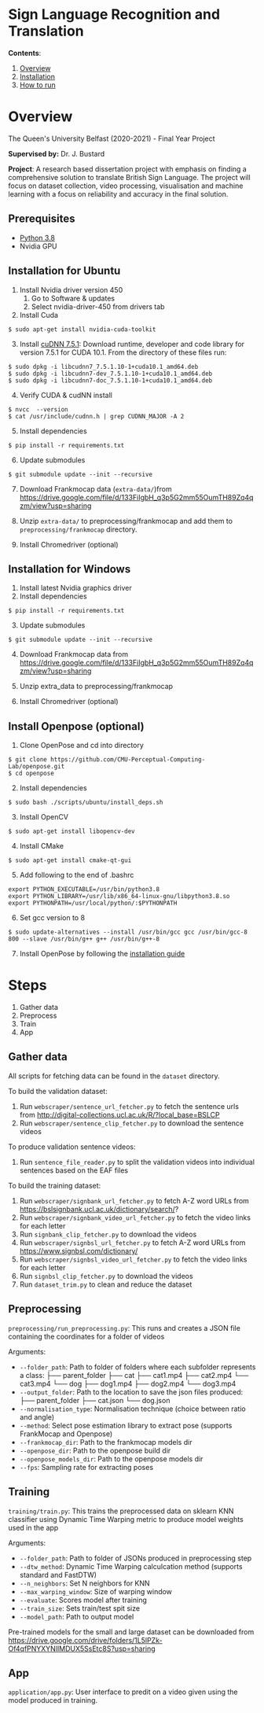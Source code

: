 
# Sign Language Recognition and Translation

**Contents**:

1. [Overview](#overview)
2. [Installation](#installation)
3. [How to run](#steps)

# Overview
The Queen's University Belfast (2020-2021) - Final Year Project

**Supervised by:** Dr. J. Bustard

**Project**: A research based dissertation project with emphasis on finding a comprehensive solution to translate British Sign Language. The project will focus on dataset collection, video processing, visualisation and machine learning with a focus on reliability and accuracy in the final solution.

## Prerequisites
- [Python 3.8](https://www.python.org/)
- Nvidia GPU

## Installation for Ubuntu
1. Install Nvidia driver version 450
    1. Go to Software & updates
    2. Select nvidia-driver-450 from drivers tab
2. Install Cuda
```
$ sudo apt-get install nvidia-cuda-toolkit
```
3. Install [cuDNN 7.5.1](https://developer.nvidia.com/cudnn): Download runtime, developer and code library for version 7.5.1 for CUDA 10.1. From the directory of these files run:
```
$ sudo dpkg -i libcudnn7_7.5.1.10-1+cuda10.1_amd64.deb
$ sudo dpkg -i libcudnn7-dev_7.5.1.10-1+cuda10.1_amd64.deb
$ sudo dpkg -i libcudnn7-doc_7.5.1.10-1+cuda10.1_amd64.deb
```
4. Verify CUDA & cudNN install
```
$ nvcc  --version
$ cat /usr/include/cudnn.h | grep CUDNN_MAJOR -A 2
```
5. Install dependencies
```
$ pip install -r requirements.txt
```
6. Update submodules
```
$ git submodule update --init --recursive
``` 
7. Download Frankmocap data (`extra-data/`)from https://drive.google.com/file/d/133FiIgbH_q3p5G2mm55OumTH89Zq4qzm/view?usp=sharing 

8. Unzip `extra-data/` to preprocessing/frankmocap and add them to `preprocessing/frankmocap` directory.
9. Install Chromedriver (optional)


## Installation for Windows
1. Install latest Nvidia graphics driver
2. Install dependencies
```
$ pip install -r requirements.txt
```
3. Update submodules
```
$ git submodule update --init --recursive
``` 
4. Download Frankmocap data from https://drive.google.com/file/d/133FiIgbH_q3p5G2mm55OumTH89Zq4qzm/view?usp=sharing

5. Unzip extra_data to preprocessing/frankmocap
6. Install Chromedriver (optional)

## Install Openpose (optional)
1. Clone OpenPose and cd into directory
```
$ git clone https://github.com/CMU-Perceptual-Computing-Lab/openpose.git
$ cd openpose
```
2. Install dependencies
```
$ sudo bash ./scripts/ubuntu/install_deps.sh
```
3. Install OpenCV
```
$ sudo apt-get install libopencv-dev
```
4. Install CMake
```
$ sudo apt-get install cmake-qt-gui
```
5. Add following to the end of .bashrc
```
export PYTHON_EXECUTABLE=/usr/bin/python3.8
export PYTHON_LIBRARY=/usr/lib/x86_64-linux-gnu/libpython3.8.so
export PYTHONPATH=/usr/local/python/:$PYTHONPATH
``` 
6. Set gcc version to 8
```
$ sudo update-alternatives --install /usr/bin/gcc gcc /usr/bin/gcc-8 800 --slave /usr/bin/g++ g++ /usr/bin/g++-8
```
7. Install OpenPose by following the [installation guide](https://github.com/CMU-Perceptual-Computing-Lab/openpose/blob/master/doc/installation/README.md#cmake-configuration)

# Steps

1. Gather data
2. Preprocess 
3. Train
4. App

## Gather data
All scripts for fetching data can be found in the `dataset` directory.

To build the validation dataset:
1. Run `webscraper/sentence_url_fetcher.py` to fetch the sentence urls from http://digital-collections.ucl.ac.uk/R/?local_base=BSLCP
2. Run `webscraper/sentence_clip_fetcher.py` to download the sentence videos

To produce validation sentence videos:
1. Run `sentence_file_reader.py` to split the validation videos into individual sentences based on the EAF files

To build the training dataset:
1. Run `webscraper/signbank_url_fetcher.py` to fetch A-Z word URLs from https://bslsignbank.ucl.ac.uk/dictionary/search/?
2. Run `webscraper/signbank_video_url_fetcher.py` to fetch the video links for each letter
3. Run `signbank_clip_fetcher.py` to download the videos
4. Run `webscraper/signbsl_url_fetcher.py` to fetch A-Z word URLs from https://www.signbsl.com/dictionary/
5. Run `webscraper/signbsl_video_url_fetcher.py` to fetch the video links for each letter
6. Run `signbsl_clip_fetcher.py` to download the videos
7. Run `dataset_trim.py` to clean and reduce the dataset


## Preprocessing
```preprocessing/run_preprocessing.py```: This runs and creates a JSON file containing the coordinates for a folder of videos

Arguments:
- `--folder_path`: Path to folder of folders where each subfolder represents a class:
    ├── parent_folder
        ├── cat
            ├── cat1.mp4
            ├── cat2.mp4
            └── cat3.mp4
        └── dog
            ├── dog1.mp4
            ├── dog2.mp4
            └── dog3.mp4
- `--output_folder`: Path to the location to save the json files produced:
    ├── parent_folder
        ├── cat.json
        └── dog.json
- `--normalisation_type`: Normalisation technique (choice between ratio and angle)
- `--method`: Select pose estimation library to extract pose (supports FrankMocap and Openpose)
- `--frankmocap_dir`: Path to the frankmocap models dir
- `--openpose_dir`: Path to the openpose build dir
- `--openpose_models_dir`: Path to the openpose models dir
- `--fps`: Sampling rate for extracting poses


## Training
```training/train.py```: This trains the preprocessed data on sklearn KNN classifier using Dynamic Time Warping metric to produce model weights used in the app

Arguments:
- `--folder_path`: Path to folder of JSONs produced in preprocessing step
- `--dtw_method`: Dynamic Time Warping calculcation method (supports standard and FastDTW)
- `--n_neighbors`: Set N neighbors for KNN
- `--max_warping_window`: Size of warping window
- `--evaluate`: Scores model after training
- `--train_size`: Sets train/test spit size
- `--model_path`: Path to output model

Pre-trained models for the small and large dataset can be downloaded from https://drive.google.com/drive/folders/1L5lPZk-Of4qfPNYXYNlIMDUX5SsEtc8S?usp=sharing

## App
```application/app.py```: User interface to predit on a video given using the model produced in training.
